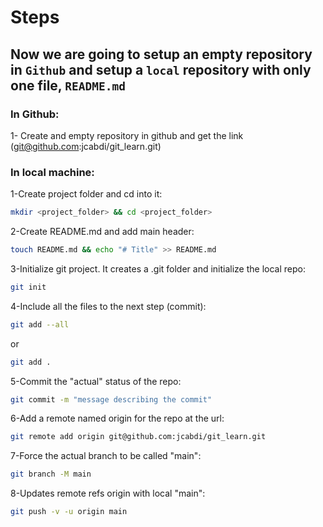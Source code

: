 # Steps
## Now we are going to setup an empty repository in `Github` and setup a `local` repository with only one file, `README.md`
### In Github:
1- Create and empty repository in github and get the link (git@github.com:jcabdi/git_learn.git)
### In local machine:
1-Create project folder and cd into it:
```bash
mkdir <project_folder> && cd <project_folder>
```
2-Create README.md and add main header:
```bash
touch README.md && echo "# Title" >> README.md
```
3-Initialize git project. It creates a .git folder and initialize the local repo:
```bash
git init
```
4-Include all the files to the next step (commit):
```bash
git add --all
```
or
```bash
git add .
 ```
5-Commit the "actual" status of the repo:
```bash
git commit -m "message describing the commit"
```
6-Add a remote named origin for the repo at the url:
```bash
git remote add origin git@github.com:jcabdi/git_learn.git
```
7-Force the actual branch to be called "main":
```bash
git branch -M main
```
8-Updates remote refs origin with local "main":
```bash
git push -v -u origin main
```
